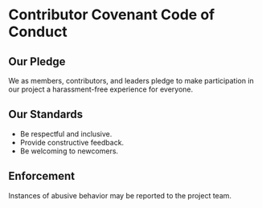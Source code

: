 # Contributor Covenant Code of Conduct

## Our Pledge
We as members, contributors, and leaders pledge to make participation in our project a harassment-free experience for everyone.

## Our Standards
- Be respectful and inclusive.
- Provide constructive feedback.
- Be welcoming to newcomers.

## Enforcement
Instances of abusive behavior may be reported to the project team.
